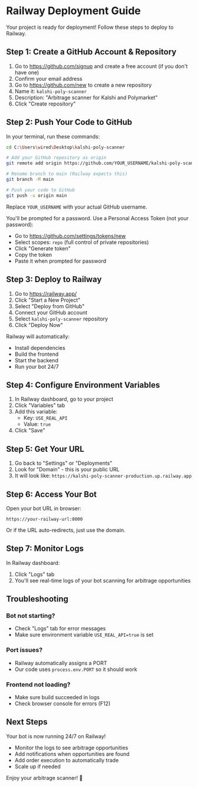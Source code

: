 # Railway Deployment Guide

Your project is ready for deployment! Follow these steps to deploy to Railway.

## Step 1: Create a GitHub Account & Repository

1. Go to https://github.com/signup and create a free account (if you don't have one)
2. Confirm your email address
3. Go to https://github.com/new to create a new repository
4. Name it: `kalshi-poly-scanner`
5. Description: "Arbitrage scanner for Kalshi and Polymarket"
6. Click "Create repository"

## Step 2: Push Your Code to GitHub

In your terminal, run these commands:

```bash
cd C:\Users\wired\Desktop\kalshi-poly-scanner

# Add your GitHub repository as origin
git remote add origin https://github.com/YOUR_USERNAME/kalshi-poly-scanner.git

# Rename branch to main (Railway expects this)
git branch -M main

# Push your code to GitHub
git push -u origin main
```

Replace `YOUR_USERNAME` with your actual GitHub username.

You'll be prompted for a password. Use a Personal Access Token (not your password):
- Go to https://github.com/settings/tokens/new
- Select scopes: `repo` (full control of private repositories)
- Click "Generate token"
- Copy the token
- Paste it when prompted for password

## Step 3: Deploy to Railway

1. Go to https://railway.app/
2. Click "Start a New Project"
3. Select "Deploy from GitHub"
4. Connect your GitHub account
5. Select `kalshi-poly-scanner` repository
6. Click "Deploy Now"

Railway will automatically:
- Install dependencies
- Build the frontend
- Start the backend
- Run your bot 24/7

## Step 4: Configure Environment Variables

1. In Railway dashboard, go to your project
2. Click "Variables" tab
3. Add this variable:
   - Key: `USE_REAL_API`
   - Value: `true`
4. Click "Save"

## Step 5: Get Your URL

1. Go back to "Settings" or "Deployments"
2. Look for "Domain" - this is your public URL
3. It will look like: `https://kalshi-poly-scanner-production.up.railway.app`

## Step 6: Access Your Bot

Open your bot URL in browser:
```
https://your-railway-url:8000
```

Or if the URL auto-redirects, just use the domain.

## Step 7: Monitor Logs

In Railway dashboard:
1. Click "Logs" tab
2. You'll see real-time logs of your bot scanning for arbitrage opportunities

## Troubleshooting

### Bot not starting?
- Check "Logs" tab for error messages
- Make sure environment variable `USE_REAL_API=true` is set

### Port issues?
- Railway automatically assigns a PORT
- Our code uses `process.env.PORT` so it should work

### Frontend not loading?
- Make sure build succeeded in logs
- Check browser console for errors (F12)

## Next Steps

Your bot is now running 24/7 on Railway!

- Monitor the logs to see arbitrage opportunities
- Add notifications when opportunities are found
- Add order execution to automatically trade
- Scale up if needed

Enjoy your arbitrage scanner! 🚀

